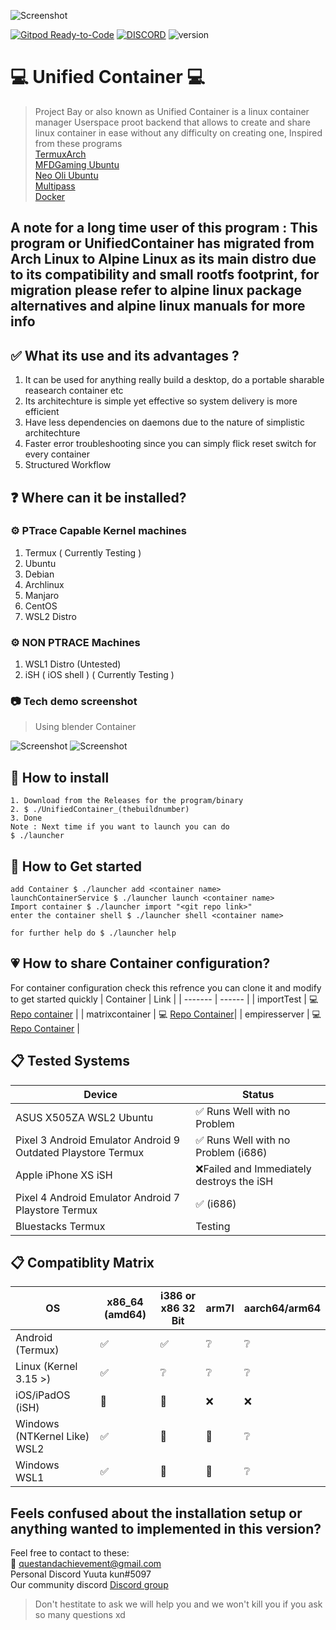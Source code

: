 ![Screenshot](Graphic_Material/BannerLogo.png "logo")

[![Gitpod Ready-to-Code](https://img.shields.io/badge/Gitpod-Ready--to--Code-blue?logo=gitpod)](https://gitpod.io/#https://github.com/Questandachievement7Developer/UnifiedContainer) 
[![DISCORD](https://img.shields.io/badge/Chat-On%20Discord-738BD7.svg?style=for-the-badge)](https://discord.gg/krVd2b9)
![version](https://img.shields.io/badge/alpha-0.02-green)
# :computer: Unified Container :computer: 

> Project Bay or also known as Unified Container is a linux container manager Userspace proot backend that allows to create and share linux container in ease without any difficulty on creating one, Inspired from these programs <br>
[TermuxArch](https://github.com/SDRausty/TermuxArch) <br>
[MFDGaming Ubuntu](https://github.com/MFDGaming/ubuntu-in-termux) <br>
[Neo Oli Ubuntu](https://github.com/Neo-Oli/termux-ubuntu) <br>
[Multipass](https://github.com/canonical/multipass) <br>
[Docker](https://github.com/docker) <br>

## A note for a long time user of this program : This program or UnifiedContainer has migrated from Arch Linux to Alpine Linux as its main distro due to its compatibility and small rootfs footprint, for migration please refer to alpine linux package alternatives and alpine linux manuals for more info

## :white_check_mark: What its use and its advantages ?
1. It can be used for anything really build a desktop, do a portable sharable reasearch container etc
2. Its architechture is simple yet effective so system delivery is more efficient
3. Have less dependencies on daemons due to the nature of simplistic architechture
4. Faster error troubleshooting since you can simply flick reset switch for every container
5. Structured Workflow
##  :question: Where can it be installed?
### :gear: PTrace Capable Kernel machines
1. Termux ( Currently Testing )
2. Ubuntu
3. Debian
4. Archlinux
5. Manjaro
6. CentOS
7. WSL2 Distro

### :gear: NON PTRACE Machines
1. WSL1 Distro (Untested) 
2. iSH ( iOS shell ) ( Currently Testing )

### :camera: Tech demo screenshot
> Using blender Container

![Screenshot](Graphic_Material/TermuxTechDemo.jpg "termux")
![Screenshot](Graphic_Material/ChromeTechDemo.jpg "chrome")



## :floppy_disk: How to install
```
1. Download from the Releases for the program/binary
2. $ ./UnifiedContainer_(thebuildnumber)
3. Done
Note : Next time if you want to launch you can do
$ ./launcher

```

## :battery: How to Get started
```
add Container $ ./launcher add <container name>
launchContainerService $ ./launcher launch <container name>
Import container $ ./launcher import "<git repo link>"
enter the container shell $ ./launcher shell <container name>

for further help do $ ./launcher help
```

## :heartpulse: How to share Container configuration?
For container configuration check this refrence
you can clone it and modify to get started quickly
| Container | Link | 
| ------- | ------ | 
|   importTest    |    :computer: [Repo container](https://github.com/Questandachievement7Developer/container_importExample)     |
| matrixcontainer | :computer: [Repo Container](https://github.com/Questandachievement7Developer/container_matrix)|
| empiresserver | :computer: [Repo Container](https://github.com/Questandachievement7Developer/containers_EmpiresandAllies) |

## :clipboard: Tested Systems

| Device | Status | 
| ------- | ------ | 
| ASUS X505ZA WSL2 Ubuntu | ✅ Runs Well with no Problem | 
| Pixel 3 Android Emulator Android 9 Outdated Playstore Termux | ✅ Runs Well with no Problem (i686) |
| Apple iPhone XS iSH | ❌Failed and Immediately destroys the iSH |
| Pixel 4 Android Emulator Android 7 Playstore Termux | ✅ (i686) |
| Bluestacks Termux | Testing | 

## :clipboard: Compatiblity Matrix
| OS | x86_64 (amd64) | i386 or x86 32 Bit | arm7l | aarch64/arm64 |
| -- | -------------- | ------------------ | ----- | ------------- |
| Android (Termux) |✅|✅|❔|❔|
| Linux (Kernel 3.15 >) |✅|❔|❔|❔|
| iOS/iPadOS (iSH) |🚫|🚫|❌|❌|
| Windows (NTKernel Like) WSL2 |✅|🚫|🚫|❔|
| Windows WSL1 |✅|🚫|🚫|❔|

## Feels confused about the installation setup or anything wanted to implemented in this version?
Feel free to contact to these: <br>
:email: questandachievement@gmail.com  <br>
Personal Discord Yuuta kun#5097 <br>
Our community discord [Discord group](https://discord.gg/krVd2b9)
> Don't hestitate to ask we will help you and we won't kill you if you ask so many questions xd
